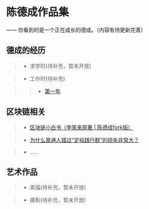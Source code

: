 # 陈德成作品集
—— 你看到的是一个正在成长的德成。（内容有待更新完善）

## 德成的经历

> * 求学时(待补充，暂未开放)

> * 工作时(待补充)

>> * [第一年](https://w3c.group/c/1575814615988447)

## 区块链相关

> * [区块链小白书（李笑来原著 | 陈德成fork版）](https://blockchainbook.top)

> * [为什么普通人错过“定投践行群”的损失非常大？](https://decheng.xyz/boxgroup)

> * ……

## 艺术作品

> * 素描(待补充，暂未开放)

> * 摄影(待补充，暂未开放)
